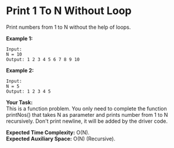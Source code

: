 # Print 1 To N Without Loop 

Print numbers from 1 to N without the help of loops.

**Example 1:**
```
Input:
N = 10
Output: 1 2 3 4 5 6 7 8 9 10
```
**Example 2:**
```
Input:
N = 5
Output: 1 2 3 4 5
``` 

**Your Task:**<br>
This is a function problem. You only need to complete the function printNos() that takes N as parameter and prints number from 1 to N recursively. Don't print newline, it will be added by the driver code.


**Expected Time Complexity:** O(N).<br>
**Expected Auxiliary Space:** O(N) (Recursive).
